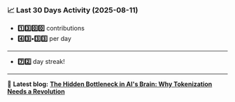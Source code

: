 <!--START_STATS-->
### 📈 Last 30 Days Activity (2025-08-11)  
- **1️⃣3️⃣0️⃣0️⃣** contributions  
- **4️⃣3️⃣•3️⃣3️⃣** per day
---
- **7️⃣2️⃣** day streak!
---
📝 **Latest blog:** [**The Hidden Bottleneck in AI's Brain: Why Tokenization Needs a Revolution**](https://andriak.com/blog/tokenization-revolution)
<!--END_STATS-->
